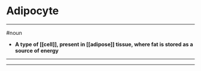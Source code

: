 # Adipocyte
---
#noun
- **A type of [[cell]], present in [[adipose]] tissue, where fat is stored as a source of energy**
---
---
